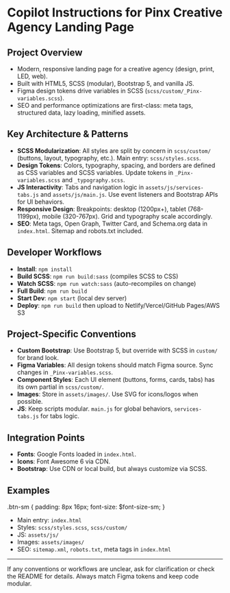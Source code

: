 # Copilot Instructions for Pinx Creative Agency Landing Page

## Project Overview
- Modern, responsive landing page for a creative agency (design, print, LED, web).
- Built with HTML5, SCSS (modular), Bootstrap 5, and vanilla JS.
- Figma design tokens drive variables in SCSS (`scss/custom/_Pinx-variables.scss`).
- SEO and performance optimizations are first-class: meta tags, structured data, lazy loading, minified assets.

## Key Architecture & Patterns
- **SCSS Modularization**: All styles are split by concern in `scss/custom/` (buttons, layout, typography, etc.). Main entry: `scss/styles.scss`.
- **Design Tokens**: Colors, typography, spacing, and borders are defined as CSS variables and SCSS variables. Update tokens in `_Pinx-variables.scss` and `_typography.scss`.
- **JS Interactivity**: Tabs and navigation logic in `assets/js/services-tabs.js` and `assets/js/main.js`. Use event listeners and Bootstrap APIs for UI behaviors.
- **Responsive Design**: Breakpoints: desktop (1200px+), tablet (768-1199px), mobile (320-767px). Grid and typography scale accordingly.
- **SEO**: Meta tags, Open Graph, Twitter Card, and Schema.org data in `index.html`. Sitemap and robots.txt included.

## Developer Workflows
- **Install**: `npm install`
- **Build SCSS**: `npm run build:sass` (compiles SCSS to CSS)
- **Watch SCSS**: `npm run watch:sass` (auto-recompiles on change)
- **Full Build**: `npm run build`
- **Start Dev**: `npm start` (local dev server)
- **Deploy**: `npm run build` then upload to Netlify/Vercel/GitHub Pages/AWS S3

## Project-Specific Conventions
- **Custom Bootstrap**: Use Bootstrap 5, but override with SCSS in `custom/` for brand look.
- **Figma Variables**: All design tokens should match Figma source. Sync changes in `_Pinx-variables.scss`.
- **Component Styles**: Each UI element (buttons, forms, cards, tabs) has its own partial in `scss/custom/`.
- **Images**: Store in `assets/images/`. Use SVG for icons/logos when possible.
- **JS**: Keep scripts modular. `main.js` for global behaviors, `services-tabs.js` for tabs logic.

## Integration Points
- **Fonts**: Google Fonts loaded in `index.html`.
- **Icons**: Font Awesome 6 via CDN.
- **Bootstrap**: Use CDN or local build, but always customize via SCSS.

## Examples
.btn-sm { padding: 8px 16px; font-size: $font-size-sm; }
- Main entry: `index.html`
- Styles: `scss/styles.scss`, `scss/custom/`
- JS: `assets/js/`
- Images: `assets/images/`
- SEO: `sitemap.xml`, `robots.txt`, meta tags in `index.html`

---

If any conventions or workflows are unclear, ask for clarification or check the README for details. Always match Figma tokens and keep code modular.
